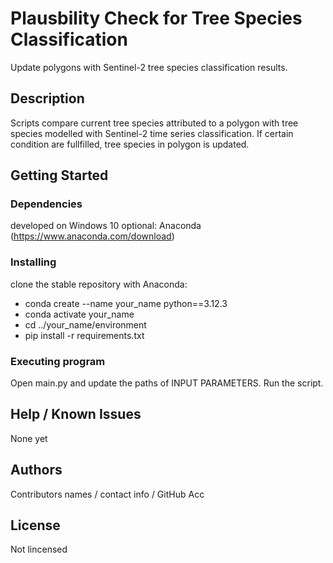 # Plausbility Check for Tree Species Classification

Update polygons with Sentinel-2 tree species classification results.

## Description

Scripts compare current tree species attributed to a polygon with tree species modelled with Sentinel-2 time series classification. If certain condition are fullfilled, tree species in polygon is updated. 

## Getting Started

### Dependencies

developed on Windows 10
optional: Anaconda (https://www.anaconda.com/download)

### Installing

clone the stable repository
with Anaconda:
- conda create --name your_name python==3.12.3
- conda activate your_name
- cd ../your_name/environment
- pip install -r requirements.txt

### Executing program

Open main.py and update the paths of INPUT PARAMETERS. Run the script.

## Help / Known Issues

None yet

## Authors

Contributors names / contact info / GitHub Acc

## License

Not lincensed
